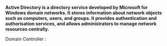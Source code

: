 **Active Directory is a directory service developed by Microsoft for Windows domain networks. It stores information about network objects such as computers, users, and groups. It provides authentication and authorisation services, and allows administrators to manage network resources centrally.**

Domain Controller : 